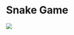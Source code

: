 # Snake Game

![](https://api.visitorbadge.io/api/VisitorHit?user=natasabrisudova&repo=SnakeGame&countColor=%237B1E7A)
